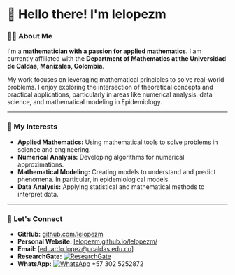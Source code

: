 # 👋 Hello there! I'm lelopezm

### 👨‍💻 About Me

I'm a **mathematician with a passion for applied mathematics**. I am currently affiliated with the **Department of Mathematics at the Universidad de Caldas, Manizales, Colombia**.

My work focuses on leveraging mathematical principles to solve real-world problems. I enjoy exploring the intersection of theoretical concepts and practical applications, particularly in areas like numerical analysis, data science, and mathematical modeling in Epidemiology.

---

### 🚀 My Interests

-   **Applied Mathematics:** Using mathematical tools to solve problems in science and engineering.
-   **Numerical Analysis:** Developing algorithms for numerical approximations.
-   **Mathematical Modeling:** Creating models to understand and predict phenomena. In particular, in epidemiological models.
-   **Data Analysis:** Applying statistical and mathematical methods to interpret data.

---

### 🤝 Let's Connect

-   **GitHub:** [github.com/lelopezm](https://github.com/lelopezm)
-   **Personal Website:** [lelopezm.github.io/lelopezm/](https://lelopezm.github.io/lelopezm/)
-   **Email:** [eduardo.lopez@ucaldas.edu.co]
-   **ResearchGate:** <a href="https://www.researchgate.net/profile/Luis-Lopez-Montenegro?ev=hdr_xprf" target="_blank"><img src="https://img.shields.io/badge/ResearchGate-00CCBB?style=for-the-badge&logo=researchgate&logoColor=white" alt="ResearchGate"></a>
-   **WhatsApp:** <a href="https://wa.me/573025252872" target="_blank"><img src="https://img.shields.io/badge/WhatsApp-25D366?style=for-the-badge&logo=whatsapp&logoColor=white" alt="WhatsApp"></a> +57 302 5252872
